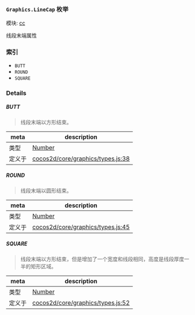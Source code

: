 ### `Graphics.LineCap` 枚举



模块: [cc](../modules/cc.md)


线段末端属性


### 索引
  - `BUTT`
  - `ROUND`
  - `SQUARE`

### Details


##### BUTT

> 线段末端以方形结束。

| meta | description |
|------|-------------|
| 类型 | <a href="https://developer.mozilla.org/en/JavaScript/Reference/Global_Objects/Number" class="crosslink external" target="_blank">Number</a> |
| 定义于 | [cocos2d/core/graphics/types.js:38](https://github.com/cocos-creator/engine/blob/76f37f407b386c997979b56dd0d3e99ac2c02cc4/cocos2d/core/graphics/types.js#L38) |



##### ROUND

> 线段末端以圆形结束。

| meta | description |
|------|-------------|
| 类型 | <a href="https://developer.mozilla.org/en/JavaScript/Reference/Global_Objects/Number" class="crosslink external" target="_blank">Number</a> |
| 定义于 | [cocos2d/core/graphics/types.js:45](https://github.com/cocos-creator/engine/blob/76f37f407b386c997979b56dd0d3e99ac2c02cc4/cocos2d/core/graphics/types.js#L45) |



##### SQUARE

> 线段末端以方形结束，但是增加了一个宽度和线段相同，高度是线段厚度一半的矩形区域。

| meta | description |
|------|-------------|
| 类型 | <a href="https://developer.mozilla.org/en/JavaScript/Reference/Global_Objects/Number" class="crosslink external" target="_blank">Number</a> |
| 定义于 | [cocos2d/core/graphics/types.js:52](https://github.com/cocos-creator/engine/blob/76f37f407b386c997979b56dd0d3e99ac2c02cc4/cocos2d/core/graphics/types.js#L52) |


